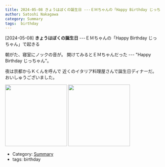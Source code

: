 ```yaml
---
title: 2024-05-08 きょうはぼくの誕生日 ---ＥＭちゃんの「Happy Birthday じっちゃん」で起きる
author: Satoshi Nakagawa
category: Summary
tags:  birthday
---
```


[2024-05-08] **きょうはぼくの誕生日**  ---ＥＭちゃんの「Happy Birthday じっちゃん」で起きる

 朝がた、寝室にノックの音が。
開けてみるとＥＭちゃんだった ---
"Happy Birthday じっちゃん"。

 夜は京都からＫくんを呼んで
近くのイタリア料理屋さんで誕生日ディナーだ。
おいしゅうございました。

<img src="pict/2024-05-08-pub-card.jpg)" alt="" width="200"/>

<img src="pict/2024-05-08-pub-cake.jpg)" alt="" width="200"/>

- Category: [Summary](https://merapano.github.io/categories.html#Summary)
- tags:  birthday
